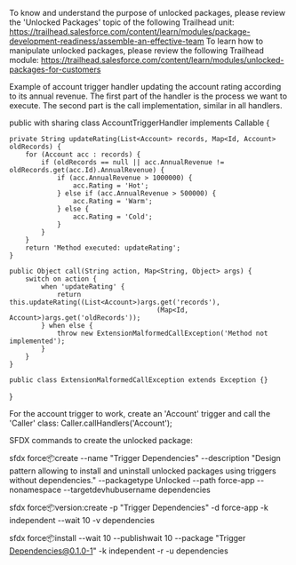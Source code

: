 To know and understand the purpose of unlocked packages, please review the 'Unlocked Packages' topic of the following Trailhead unit:
https://trailhead.salesforce.com/content/learn/modules/package-development-readiness/assemble-an-effective-team
To learn how to manipulate unlocked packages, please review the following Trailhead module:
https://trailhead.salesforce.com/content/learn/modules/unlocked-packages-for-customers

Example of account trigger handler updating the account rating according to its annual revenue. The first part of the handler is the process we want to execute. The second part is the call implementation, similar in all handlers.

public with sharing class AccountTriggerHandler implements Callable {
    
    private String updateRating(List<Account> records, Map<Id, Account> oldRecords) {
        for (Account acc : records) {
            if (oldRecords == null || acc.AnnualRevenue != oldRecords.get(acc.Id).AnnualRevenue) {
                if (acc.AnnualRevenue > 1000000) {
                    acc.Rating = 'Hot';
                } else if (acc.AnnualRevenue > 500000) {
                    acc.Rating = 'Warm';
                } else {
                    acc.Rating = 'Cold';
                }
            }
        }
        return 'Method executed: updateRating';
    }
    
    public Object call(String action, Map<String, Object> args) {
        switch on action {
            when 'updateRating' {
                return this.updateRating((List<Account>)args.get('records'),
                                         (Map<Id, Account>)args.get('oldRecords'));
            } when else {
                throw new ExtensionMalformedCallException('Method not implemented');
            }
        }
    }
    
    public class ExtensionMalformedCallException extends Exception {}
    
}

For the account trigger to work, create an 'Account' trigger and call the 'Caller' class:
Caller.callHandlers('Account');

SFDX commands to create the unlocked package:

sfdx force:package:create --name "Trigger Dependencies" --description "Design pattern allowing to install and uninstall unlocked packages using triggers without dependencies." --packagetype Unlocked --path force-app --nonamespace --targetdevhubusername dependencies

sfdx force:package:version:create -p "Trigger Dependencies" -d force-app -k independent --wait 10 -v dependencies

sfdx force:package:install --wait 10 --publishwait 10 --package "Trigger Dependencies@0.1.0-1" -k independent -r -u dependencies